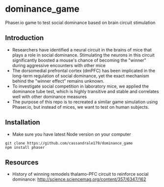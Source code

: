 # dominance_game
Phaser.io game to test social dominance based on brain circuit stimulation 


## Introduction  
- Researchers have identified a neural circuit in the brains of mice that plays a role in social dominance. Stimulating the neurons in this circuit significantly boosted a mouse's chance of becoming the "winner" during aggressive encounters with other mice 
- The dorsomedial prefrontal cortex (dmPFC) has been implicated in the long-term regulation of social dominance, yet the exact mechanism behind the "winner effect" remains unknown. 
- To investigate social competition in laboratory mice, we applied the dominance tube test, which is highly transitive and stable and correlates well with other dominance measures  
- The purpose of this repo is to recreated a similar game simulation using Phaser.io, but instead of mices, we want to test on human subjects. 

## Installation
- Make sure you have latest Node version on your computer 
```
git clone https://github.com/cassandrale179/dominance_game
npm install phaser 
``` 

## Resources
- History of winning remodels thalamo-PFC circuit to reinforce social dominance: 
http://science.sciencemag.org/content/357/6347/162 
